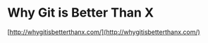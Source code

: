 <!--
id: 62463919
link: http://tumblr.atmos.org/post/62463919/why-git-is-better-than-x
slug: why-git-is-better-than-x
date: Mon Dec 01 2008 10:55:13 GMT-0800 (PST)
publish: 2008-12-01
tags: 
title: Why Git is Better Than X
-->


Why Git is Better Than X
========================

[http://whygitisbetterthanx.com/](http://whygitisbetterthanx.com/)

